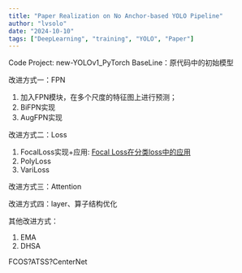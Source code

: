 ```yaml
---
title: "Paper Realization on No Anchor-based YOLO Pipeline"
author: "lvsolo"
date: "2024-10-10"
tags: ["DeepLearning", "training", "YOLO", "Paper"]
---
```


Code Project: new-YOLOv1_PyTorch
BaseLine：原代码中的初始模型

改进方式一：FPN
1. 加入FPN模块，在多个尺度的特征图上进行预测；
2. BiFPN实现
3. AugFPN实现

改进方式二：Loss
1. FocalLoss实现+应用: [Focal Loss在分类loss中的应用](/content/posts/experiments_for_papers/focalloss.md)
2. PolyLoss
3. VariLoss



改进方式三：Attention


改进方式四：layer、算子结构优化


其他改进方式：
1. EMA
2. DHSA

FCOS?ATSS?CenterNet



